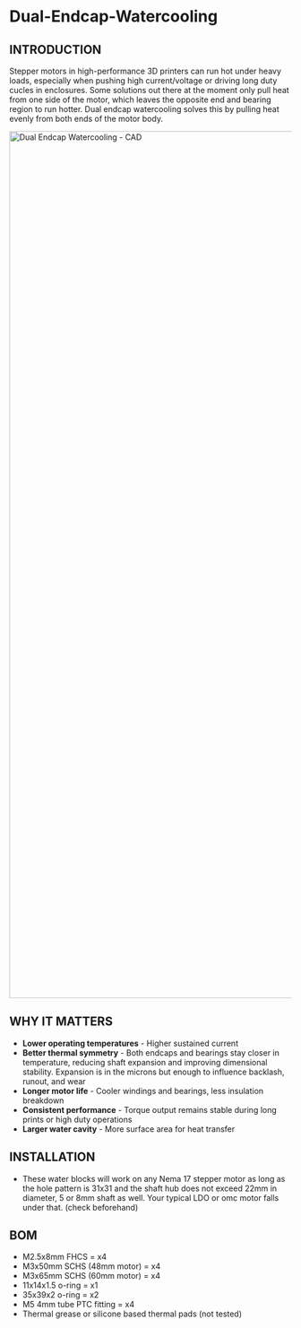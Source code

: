 # **Dual-Endcap-Watercooling**

## INTRODUCTION
Stepper motors in high-performance 3D printers can run hot under heavy loads, especially when pushing high current/voltage or driving long duty cucles in enclosures. Some solutions out there at the moment only pull heat from one side of the motor, which leaves the opposite end and bearing region to run hotter. Dual endcap watercooling solves this by pulling heat evenly from both ends of the motor body.

<img width="1973" height="1548" alt="Dual Endcap Watercooling - CAD" src="https://github.com/user-attachments/assets/d2fe6c67-3a8f-4ce0-887b-ce2ae5adf6d5" />

## WHY IT MATTERS

- **Lower operating temperatures**
               - Higher sustained current
- **Better thermal symmetry**
               - Both endcaps and bearings stay closer in temperature, reducing shaft expansion and improving dimensional stability. Expansion is in the microns but enough to influence backlash, runout, and wear
- **Longer motor life**
               - Cooler windings and bearings, less insulation breakdown
- **Consistent performance**
               - Torque output remains stable during long prints or high duty operations
- **Larger water cavity**
               - More surface area for heat transfer

## INSTALLATION

- These water blocks will work on any Nema 17 stepper motor as long as the hole pattern is 31x31 and the shaft hub does not exceed 22mm in diameter, 5 or 8mm shaft as well. Your typical LDO or omc motor falls under that. (check beforehand)

## BOM

- M2.5x8mm FHCS = x4
- M3x50mm SCHS (48mm motor) = x4
- M3x65mm SCHS (60mm motor) = x4
- 11x14x1.5 o-ring = x1
- 35x39x2 o-ring = x2
- M5 4mm tube PTC fitting = x4
- Thermal grease  or  silicone based thermal pads (not tested)
